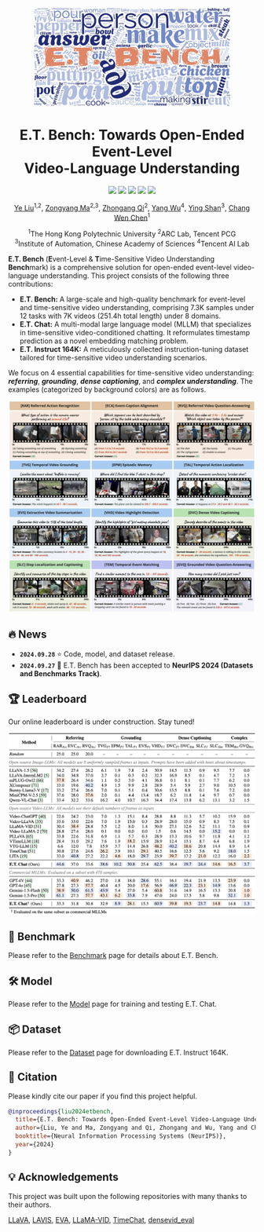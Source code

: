 <p align="center">
  <img width="400" src=".github/wordcloud.jpg">
</p>

<h1 align="center">E.T. Bench: Towards Open-Ended Event-Level<br/>Video-Language Understanding</h1>

<p align="center">
  <a href="https://arxiv.org/abs/2409.18111"><img src="https://img.shields.io/badge/arXiv-2409.18111-red"></a>
  <a href="https://polyu-chenlab.github.io/etbench"><img src="https://img.shields.io/badge/Project-Page-brightgreen"></a>
  <a href="https://huggingface.co/datasets/PolyU-ChenLab/ETBench"><img src="https://img.shields.io/badge/%F0%9F%A4%97%20Hugging%20Face-E.T.%20Bench-blue"></a>
  <a href="https://huggingface.co/datasets/PolyU-ChenLab/ET-Instruct-164K"><img src="https://img.shields.io/badge/%F0%9F%A4%97%20Hugging%20Face-E.T.%20Instruct%20164K-orange"></a>
  <a href="/LICENSE"><img src="https://img.shields.io/badge/License-BSD%203--Clause-purple"></a>
</p>

<p align="center">
  <a href="https://yeliu.dev/">Ye Liu</a><sup>1,2</sup>, <a href="https://scholar.google.com/citations?user=qtdueToAAAAJ">Zongyang Ma</a><sup>2,3</sup>, <a href="https://scholar.google.com/citations?user=zJvrrusAAAAJ">Zhongang Qi</a><sup>2</sup>, <a href="https://scholar.google.com/citations?user=T-HaQ84AAAAJ">Yang Wu</a><sup>4</sup>, <a href="https://scholar.google.com/citations?user=4oXBp9UAAAAJ">Ying Shan</a><sup>3</sup>, <a href="https://web.comp.polyu.edu.hk/chencw/">Chang Wen Chen</a><sup>1</sup>
  <p align="center"><sup>1</sup>The Hong Kong Polytechnic University <sup>2</sup>ARC Lab, Tencent PCG<br/><sup>3</sup>Institute of Automation, Chinese Academy of Sciences <sup>4</sup>Tencent AI Lab</p>
</p>

**E.T. Bench** (**E**vent-Level & **T**ime-Sensitive Video Understanding **Bench**mark) is a comprehensive solution for open-ended event-level video-language understanding. This project consists of the following three contributions:

- **E.T. Bench:** A large-scale and high-quality benchmark for event-level and time-sensitive video understanding, comprising 7.3K samples under 12 tasks with 7K videos (251.4h total length) under 8 domains.
- **E.T. Chat:** A multi-modal large language model (MLLM) that specializes in time-sensitive video-conditioned chatting. It reformulates timestamp prediction as a novel embedding matching problem.
- **E.T. Instruct 164K:** A meticulously collected instruction-tuning dataset tailored for time-sensitive video understanding scenarios.

We focus on 4 essential capabilities for time-sensitive video understanding: ***referring***, ***grounding***, ***dense captioning***, and ***complex understanding***. The examples (categorized by background colors) are as follows.

<p align="center"><img width="750" src=".github/task.jpg"></p>

## 🔥 News

- **`2024.09.28`** ⭐️ Code, model, and dataset release.
- **`2024.09.27`** 🎉 E.T. Bench has been accepted to **NeurIPS 2024 (Datasets and Benchmarks Track)**.

## 🏆 Leaderboard

Our online leaderboard is under construction. Stay tuned!

<p align="center">
  <img width="750" src=".github/leaderboard.jpg">
</p>

## 🔮 Benchmark

Please refer to the [Benchmark](docs/BENCHMARK.md) page for details about E.T. Bench.

## 🛠️ Model

Please refer to the [Model](docs/MODEL.md) page for training and testing E.T. Chat.

## 📦 Dataset

Please refer to the [Dataset](docs/DATASET.md) page for downloading E.T. Instruct 164K.

## 📖 Citation

Please kindly cite our paper if you find this project helpful.

```bibtex
@inproceedings{liu2024etbench,
  title={E.T. Bench: Towards Open-Ended Event-Level Video-Language Understanding},
  author={Liu, Ye and Ma, Zongyang and Qi, Zhongang and Wu, Yang and Chen, Chang Wen and Shan, Ying},
  booktitle={Neural Information Processing Systems (NeurIPS)},
  year={2024}
}
```

## 💡 Acknowledgements

This project was built upon the following repositories with many thanks to their authors.

[LLaVA](https://github.com/haotian-liu/LLaVA), [LAVIS](https://github.com/salesforce/LAVIS), [EVA](https://github.com/baaivision/EVA), [LLaMA-VID](https://github.com/dvlab-research/LLaMA-VID), [TimeChat](https://github.com/RenShuhuai-Andy/TimeChat), [densevid_eval](https://github.com/ranjaykrishna/densevid_eval)
